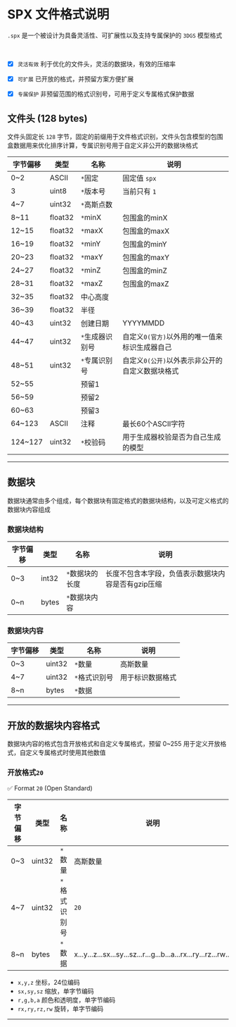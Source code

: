# SPX 文件格式说明
`.spx` 是一个被设计为具备灵活性、可扩展性以及支持专属保护的 `3DGS` 模型格式

<br>

- [x] `灵活有效` 利于优化的文件头，灵活的数据块，有效的压缩率
- [x] `可扩展` 已开放的格式，并预留方案方便扩展
- [x] `专属保护` 非预留范围的格式识别号，可用于定义专属格式保护数据



## 文件头 (128 bytes)

文件头固定长 `128` 字节，固定的前缀用于文件格式识别，文件头包含模型的包围盒数据用来优化排序计算，专属识别号用于自定义非公开的数据块格式

| 字节偏移 | 类型 | 名称 | 说明 |
|----------|------|------|------|
| 0~2 | ASCII | `*`固定 | 固定值 `spx` |
| 3 | uint8 | `*`版本号 | 当前只有 `1` |
| 4~7 | uint32 | `*`高斯点数 |  |
| 8~11 | float32 | `*`minX | 包围盒的minX |
| 12~15 | float32 | `*`maxX | 包围盒的maxX |
| 16~19 | float32 | `*`minY | 包围盒的minY |
| 20~23 | float32 | `*`maxY | 包围盒的maxY |
| 24~27 | float32 | `*`minZ | 包围盒的minZ |
| 28~31 | float32 | `*`maxZ | 包围盒的maxZ |
| 32~35 | float32 | 中心高度 |  |
| 36~39 | float32 | 半径 |  |
| 40~43 | uint32 | 创建日期 | YYYYMMDD |
| 44~47 | uint32 | `*`生成器识别号 | 自定义`0(官方)`以外用的唯一值来标识生成器自己 |
| 48~51 | uint32 | `*`专属识别号 | 自定义`0(公开)`以外表示非公开的自定义数据块格式 |
| 52~55 |  | 预留1 |  |
| 56~59 |  | 预留2 |  |
| 60~63 |  | 预留3 |  |
| 64~123 | ASCII | 注释 | 最长60个ASCII字符 |
| 124~127 | uint32 | `*`校验码 | 用于生成器校验是否为自己生成的模型 |


---


## 数据块

数据块通常由多个组成，每个数据块有固定格式的数据块结构，以及可定义格式的数据块内容组成

### 数据块结构

| 字节偏移 | 类型 | 名称 | 说明 |
|----------|------|------|------|
| 0~3 | int32 | `*`数据块的长度 | 长度不包含本字段，负值表示数据块内容是否有gzip压缩 |
| 0~n | bytes | `*`数据块内容 |  |


### 数据块内容

| 字节偏移 | 类型 | 名称 | 说明 |
|----------|------|------|------|
| 0~3 | uint32 | `*`数量 | 高斯数量 |
| 4~7 | uint32 | `*`格式识别号 | 用于标识数据格式 |
| 8~n | bytes | `*`数据 |  |


---


## 开放的数据块内容格式

数据块内容的格式包含开放格式和自定义专属格式，预留 0~255 用于定义开放格式，自定义专属格式时使用其他数值

### 开放格式`20`
✅  Format `20` (Open Standard)


| 字节偏移 | 类型 | 名称 | 说明 |
|----------|------|------|------|
| 0~3 | uint32 | `*`数量 | 高斯数量 |
| 4~7 | uint32 | `*`格式识别号 | `20` |
| 8~n | bytes | `*`数据 | x...y...z...sx...sy...sz...r...g...b...a...rx...ry...rz...rw... |

- `x,y,z` 坐标，24位编码
- `sx,sy,sz` 缩放，单字节编码
- `r,g,b,a` 颜色和透明度，单字节编码
- `rx,ry,rz,rw` 旋转，单字节编码

---
